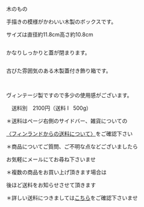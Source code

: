 <link rel="stylesheet" type="text/css" href="/assets/css/styles.css">

木のもの

手描きの模様がかわいい木製のボックスです。

サイズは直径約11.8cm高さ約10.8cm

<img alt="" src="http://blog.cnobi.jp/v1/blog/user/71e35865e9e62f3f9d70420d6124d2ab/1613051535"/>

かなりしっかりと蓋が閉まります。

<img alt="" src="http://blog.cnobi.jp/v1/blog/user/71e35865e9e62f3f9d70420d6124d2ab/1613051538"/>

古びた雰囲気のある木製蓋付き飾り箱です。

<img alt="" src="http://blog.cnobi.jp/v1/blog/user/71e35865e9e62f3f9d70420d6124d2ab/1613051537"/>

<img alt="" src="http://blog.cnobi.jp/v1/blog/user/71e35865e9e62f3f9d70420d6124d2ab/1613051539"/> 

<img alt="" src="http://blog.cnobi.jp/v1/blog/user/71e35865e9e62f3f9d70420d6124d2ab/1613051534"/> 

<img alt="" src="http://blog.cnobi.jp/v1/blog/user/71e35865e9e62f3f9d70420d6124d2ab/1613051536"/> 

ヴィンテージ製ですので多少の使用感がございます。

　送料別　2100円（送料 I   500g）

＊送料はページ右側のサイドバー、雑貨についての

[〈フィンランドからの送料について〉](https://dkzakka.github.io/2005/03/31/雑貨について.html)をご確認下さい

＊商品についてご質問、ご不明な点などございましたら

お気軽にメールにてお尋ね下さいませ

＊複数の商品をお買い上げ頂きます場合は

後ほど送料をお知らせさせて頂きます

＊詳しい送料につきましては[こちら](http://dkzakka.blog.shinobi.jp/Entry/3385/)をご確認下さいませ